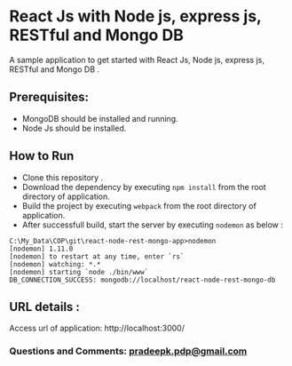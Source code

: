 # React Js with Node js, express js, RESTful and Mongo DB 

A sample application to get started with React Js, Node js, express js, RESTful and Mongo DB .
## Prerequisites:  
* MongoDB should be installed and running.
* Node Js should be installed.

## How to Run

* Clone this repository .
* Download the dependency by executing ```npm install``` from the root directory of application.
* Build the project by executing ```webpack``` from the root directory of application.
* After successfull build, start the server by executing ```nodemon``` as below :

```
C:\My_Data\COP\git\react-node-rest-mongo-app>nodemon
[nodemon] 1.11.0
[nodemon] to restart at any time, enter `rs`
[nodemon] watching: *.*
[nodemon] starting `node ./bin/www`
DB_CONNECTION_SUCCESS: mongodb://localhost/react-node-rest-mongo-db
```

## URL details : 
Access url of application: 
http://localhost:3000/

### Questions and Comments: pradeepk.pdp@gmail.com
